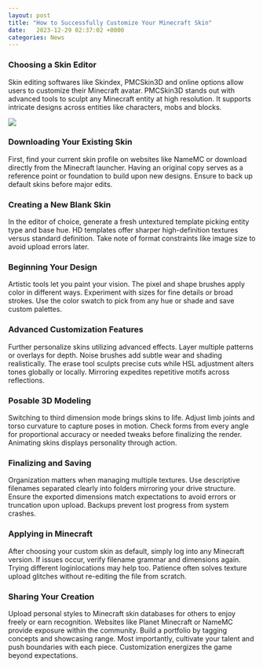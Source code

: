 ```yaml
---
layout: post
title: "How to Successfully Customize Your Minecraft Skin"
date:   2023-12-29 02:37:02 +0000
categories: News
---
```

### Choosing a Skin Editor
Skin editing softwares like Skindex, PMCSkin3D and online options allow users to customize their Minecraft avatar. PMCSkin3D stands out with advanced tools to sculpt any Minecraft entity at high resolution. It supports intricate designs across entities like characters, mobs and blocks.


![](https://i.ytimg.com/vi/Zkcd5qAwv3w/maxresdefault.jpg)
### Downloading Your Existing Skin
First, find your current skin profile on websites like NameMC or download directly from the Minecraft launcher. Having an original copy serves as a reference point or foundation to build upon new designs. Ensure to back up default skins before major edits.

### Creating a New Blank Skin
In the editor of choice, generate a fresh untextured template picking entity type and base hue. HD templates offer sharper high-definition textures versus standard definition. Take note of format constraints like image size to avoid upload errors later.

### Beginning Your Design
Artistic tools let you paint your vision. The pixel and shape brushes apply color in different ways. Experiment with sizes for fine details or broad strokes. Use the color swatch to pick from any hue or shade and save custom palettes.

### Advanced Customization Features
Further personalize skins utilizing advanced effects. Layer multiple patterns or overlays for depth. Noise brushes add subtle wear and shading realistically. The erase tool sculpts precise cuts while HSL adjustment alters tones globally or locally. Mirroring expedites repetitive motifs across reflections.

### Posable 3D Modeling
Switching to third dimension mode brings skins to life. Adjust limb joints and torso curvature to capture poses in motion. Check forms from every angle for proportional accuracy or needed tweaks before finalizing the render. Animating skins displays personality through action.

### Finalizing and Saving
Organization matters when managing multiple textures. Use descriptive filenames separated clearly into folders mirroring your drive structure. Ensure the exported dimensions match expectations to avoid errors or truncation upon upload. Backups prevent lost progress from system crashes.

### Applying in Minecraft
After choosing your custom skin as default, simply log into any Minecraft version. If issues occur, verify filename grammar and dimensions again. Trying different loginlocations may help too. Patience often solves texture upload glitches without re-editing the file from scratch.

### Sharing Your Creation
Upload personal styles to Minecraft skin databases for others to enjoy freely or earn recognition. Websites like Planet Minecraft or NameMC provide exposure within the community. Build a portfolio by tagging concepts and showcasing range. Most importantly, cultivate your talent and push boundaries with each piece. Customization energizes the game beyond expectations.

